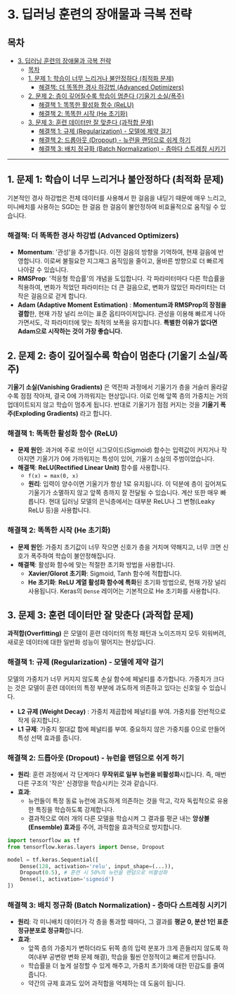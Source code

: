 # 3. 딥러닝 훈련의 장애물과 극복 전략


## 목차
- [3. 딥러닝 훈련의 장애물과 극복 전략](#3-딥러닝-훈련의-장애물과-극복-전략)
  - [목차](#목차)
  - [1. 문제 1: 학습이 너무 느리거나 불안정하다 (최적화 문제)](#1-문제-1-학습이-너무-느리거나-불안정하다-최적화-문제)
    - [해결책: 더 똑똑한 경사 하강법 (Advanced Optimizers)](#해결책-더-똑똑한-경사-하강법-advanced-optimizers)
  - [2. 문제 2: 층이 깊어질수록 학습이 멈춘다 (기울기 소실/폭주)](#2-문제-2-층이-깊어질수록-학습이-멈춘다-기울기-소실폭주)
    - [해결책 1: 똑똑한 활성화 함수 (ReLU)](#해결책-1-똑똑한-활성화-함수-relu)
    - [해결책 2: 똑똑한 시작 (He 초기화)](#해결책-2-똑똑한-시작-he-초기화)
  - [3. 문제 3: 훈련 데이터만 잘 맞춘다 (과적합 문제)](#3-문제-3-훈련-데이터만-잘-맞춘다-과적합-문제)
    - [해결책 1: 규제 (Regularization) - 모델에 제약 걸기](#해결책-1-규제-regularization---모델에-제약-걸기)
    - [해결책 2: 드롭아웃 (Dropout) - 뉴런을 랜덤으로 쉬게 하기](#해결책-2-드롭아웃-dropout---뉴런을-랜덤으로-쉬게-하기)
    - [해결책 3: 배치 정규화 (Batch Normalization) - 층마다 스트레칭 시키기](#해결책-3-배치-정규화-batch-normalization---층마다-스트레칭-시키기)

---

## 1. 문제 1: 학습이 너무 느리거나 불안정하다 (최적화 문제)

기본적인 경사 하강법은 전체 데이터를 사용해서 한 걸음을 내딛기 때문에 매우 느리고, 미니배치를 사용하는 SGD는 한 걸음 한 걸음이 불안정하여 비효율적으로 움직일 수 있습니다.

### 해결책: 더 똑똑한 경사 하강법 (Advanced Optimizers)

- **Momentum**: '관성'을 추가합니다. 이전 걸음의 방향을 기억하여, 현재 걸음에 반영합니다. 이로써 불필요한 지그재그 움직임을 줄이고, 올바른 방향으로 더 빠르게 나아갈 수 있습니다.
- **RMSProp**: '적응형 학습률'의 개념을 도입합니다. 각 파라미터마다 다른 학습률을 적용하여, 변화가 적었던 파라미터는 더 큰 걸음으로, 변화가 많았던 파라미터는 더 작은 걸음으로 걷게 합니다.
- **Adam (Adaptive Moment Estimation)** : **Momentum과 RMSProp의 장점을 결합**한, 현재 가장 널리 쓰이는 표준 옵티마이저입니다. 관성을 이용해 빠르게 나아가면서도, 각 파라미터에 맞는 최적의 보폭을 유지합니다. **특별한 이유가 없다면 Adam으로 시작하는 것이 가장 좋습니다.**

## 2. 문제 2: 층이 깊어질수록 학습이 멈춘다 (기울기 소실/폭주)

**기울기 소실(Vanishing Gradients)**  은 역전파 과정에서 기울기가 층을 거슬러 올라갈수록 점점 작아져, 결국 0에 가까워지는 현상입니다. 이로 인해 앞쪽 층의 가중치는 거의 업데이트되지 않고 학습이 멈추게 됩니다. 반대로 기울기가 점점 커지는 것을 **기울기 폭주(Exploding Gradients)**  라고 합니다.

### 해결책 1: 똑똑한 활성화 함수 (ReLU)

- **문제 원인**: 과거에 주로 쓰이던 시그모이드(Sigmoid) 함수는 입력값이 커지거나 작아지면 기울기가 0에 가까워지는 특성이 있어, 기울기 소실의 주범이었습니다.
- **해결책**: **ReLU(Rectified Linear Unit)**  함수를 사용합니다.
    - `f(x) = max(0, x)`
    - **원리**: 입력이 양수이면 기울기가 항상 1로 유지됩니다. 이 덕분에 층이 깊어져도 기울기가 소멸하지 않고 앞쪽 층까지 잘 전달될 수 있습니다. 계산 또한 매우 빠릅니다. 현대 딥러닝 모델의 은닉층에서는 대부분 ReLU나 그 변형(Leaky ReLU 등)을 사용합니다.

### 해결책 2: 똑똑한 시작 (He 초기화)

- **문제 원인**: 가중치 초기값이 너무 작으면 신호가 층을 거치며 약해지고, 너무 크면 신호가 폭주하여 학습이 불안정해집니다.
- **해결책**: 활성화 함수에 맞는 적절한 초기화 방법을 사용합니다.
    - **Xavier/Glorot 초기화**: Sigmoid, Tanh 함수에 적합합니다.
    - **He 초기화**: **ReLU 계열 활성화 함수에 특화**된 초기화 방법으로, 현재 가장 널리 사용됩니다. Keras의 `Dense` 레이어는 기본적으로 He 초기화를 사용합니다.

## 3. 문제 3: 훈련 데이터만 잘 맞춘다 (과적합 문제)

**과적합(Overfitting)**  은 모델이 훈련 데이터의 특정 패턴과 노이즈까지 모두 외워버려, 새로운 데이터에 대한 일반화 성능이 떨어지는 현상입니다.

### 해결책 1: 규제 (Regularization) - 모델에 제약 걸기

모델의 가중치가 너무 커지지 않도록 손실 함수에 페널티를 추가합니다. 가중치가 크다는 것은 모델이 훈련 데이터의 특정 부분에 과도하게 의존하고 있다는 신호일 수 있습니다.
- **L2 규제 (Weight Decay)** : 가중치 제곱합에 페널티를 부여. 가중치를 전반적으로 작게 유지합니다.
- **L1 규제**: 가중치 절대값 합에 페널티를 부여. 중요하지 않은 가중치를 0으로 만들어 특성 선택 효과를 줍니다.

### 해결책 2: 드롭아웃 (Dropout) - 뉴런을 랜덤으로 쉬게 하기

- **원리**: 훈련 과정에서 각 단계마다 **무작위로 일부 뉴런을 비활성화**시킵니다. 즉, 매번 다른 구조의 '작은' 신경망을 학습시키는 것과 같습니다.
- **효과**:
    - 뉴런들이 특정 동료 뉴런에 과도하게 의존하는 것을 막고, 각자 독립적으로 유용한 특징을 학습하도록 강제합니다.
    - 결과적으로 여러 개의 다른 모델을 학습시켜 그 결과를 평균 내는 **앙상블(Ensemble) 효과**를 주어, 과적합을 효과적으로 방지합니다.

```python
import tensorflow as tf
from tensorflow.keras.layers import Dense, Dropout

model = tf.keras.Sequential([
    Dense(128, activation='relu', input_shape=(...)),
    Dropout(0.5), # 훈련 시 50%의 뉴런을 랜덤으로 비활성화
    Dense(1, activation='sigmoid')
])
```

### 해결책 3: 배치 정규화 (Batch Normalization) - 층마다 스트레칭 시키기

- **원리**: 각 미니배치 데이터가 각 층을 통과할 때마다, 그 결과를 **평균 0, 분산 1인 표준정규분포로 정규화**합니다.
- **효과**:
    - 앞쪽 층의 가중치가 변하더라도 뒤쪽 층의 입력 분포가 크게 흔들리지 않도록 하여(내부 공변량 변화 문제 해결), 학습을 훨씬 안정적이고 빠르게 만듭니다.
    - 학습률을 더 높게 설정할 수 있게 해주고, 가중치 초기화에 대한 민감도를 줄여줍니다.
    - 약간의 규제 효과도 있어 과적합을 억제하는 데 도움이 됩니다.